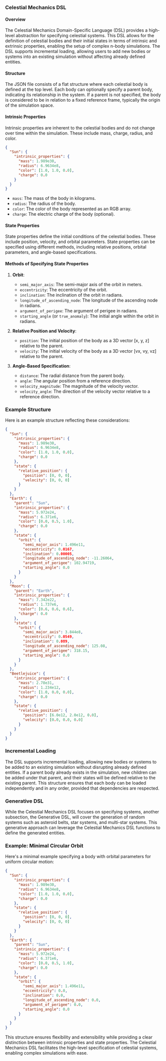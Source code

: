 ### Celestial Mechanics DSL

#### Overview

The Celestial Mechanics Domain-Specific Language (DSL) provides a high-level abstraction for specifying celestial systems. This DSL allows for the definition of celestial bodies and their initial states in terms of intrinsic and extrinsic properties, enabling the setup of complex n-body simulations. The DSL supports incremental loading, allowing users to add new bodies or systems into an existing simulation without affecting already defined entities.

#### Structure

The JSON file consists of a flat structure where each celestial body is defined at the top level. Each body can optionally specify a parent body, indicating its relationship in the system. If a parent is not specified, the body is considered to be in relation to a fixed reference frame, typically the origin of the simulation space.

#### Intrinsic Properties

Intrinsic properties are inherent to the celestial bodies and do not change over time within the simulation. These include mass, charge, radius, and color.

```json
{
  "Sun": {
    "intrinsic_properties": {
      "mass": 1.989e30,
      "radius": 6.9634e8,
      "color": [1.0, 1.0, 0.0],
      "charge": 0.0
    }
  }
}
```

- `mass`: The mass of the body in kilograms.
- `radius`: The radius of the body.
- `color`: The color of the body represented as an RGB array.
- `charge`: The electric charge of the body (optional).

#### State Properties

State properties define the initial conditions of the celestial bodies. These include position, velocity, and orbital parameters. State properties can be specified using different methods, including relative positions, orbital parameters, and angle-based specifications.

#### Methods of Specifying State Properties

1. **Orbit**:
   - `semi_major_axis`: The semi-major axis of the orbit in meters.
   - `eccentricity`: The eccentricity of the orbit.
   - `inclination`: The inclination of the orbit in radians.
   - `longitude_of_ascending_node`: The longitude of the ascending node in radians.
   - `argument_of_perigee`: The argument of perigee in radians.
   - `starting_angle` (or `true_anomaly`): The initial angle within the orbit in radians.

2. **Relative Position and Velocity**:
   - `position`: The initial position of the body as a 3D vector [x, y, z] relative to the parent.
   - `velocity`: The initial velocity of the body as a 3D vector [vx, vy, vz] relative to the parent.

3. **Angle-Based Specification**:
   - `distance`: The radial distance from the parent body.
   - `angle`: The angular position from a reference direction.
   - `velocity_magnitude`: The magnitude of the velocity vector.
   - `velocity_angle`: The direction of the velocity vector relative to a reference direction.

### Example Structure

Here is an example structure reflecting these considerations:

```json
{
  "Sun": {
    "intrinsic_properties": {
      "mass": 1.989e30,
      "radius": 6.9634e8,
      "color": [1.0, 1.0, 0.0],
      "charge": 0.0
    },
    "state": {
      "relative_position": {
        "position": [0, 0, 0],
        "velocity": [0, 0, 0]
      }
    }
  },
  "Earth": {
    "parent": "Sun",
    "intrinsic_properties": {
      "mass": 5.972e24,
      "radius": 6.371e6,
      "color": [0.0, 0.5, 1.0],
      "charge": 0.0
    },
    "state": {
      "orbit": {
        "semi_major_axis": 1.496e11,
        "eccentricity": 0.0167,
        "inclination": 0.00005,
        "longitude_of_ascending_node": -11.26064,
        "argument_of_perigee": 102.94719,
        "starting_angle": 0.0
      }
    }
  },
  "Moon": {
    "parent": "Earth",
    "intrinsic_properties": {
      "mass": 7.342e22,
      "radius": 1.737e6,
      "color": [0.6, 0.6, 0.6],
      "charge": 0.0
    },
    "state": {
      "orbit": {
        "semi_major_axis": 3.844e8,
        "eccentricity": 0.0549,
        "inclination": 0.089,
        "longitude_of_ascending_node": 125.08,
        "argument_of_perigee": 318.15,
        "starting_angle": 0.0
      }
    }
  },
  "Beetlejuice": {
    "intrinsic_properties": {
      "mass": 2.78e31,
      "radius": 1.234e12,
      "color": [1.0, 0.0, 0.0],
      "charge": 0.0
    },
    "state": {
      "relative_position": {
        "position": [6.0e12, 2.0e12, 0.0],
        "velocity": [0.0, 0.0, 0.0]
      }
    }
  }
}
```

### Incremental Loading

The DSL supports incremental loading, allowing new bodies or systems to be added to an existing simulation without disrupting already defined entities. If a parent body already exists in the simulation, new children can be added under that parent, and their states will be defined relative to the existing parent. This structure ensures that each body can be loaded independently and in any order, provided that dependencies are respected.

### Generative DSL

While the Celestial Mechanics DSL focuses on specifying systems, another subsection, the Generative DSL, will cover the generation of random systems such as asteroid belts, star systems, and multi-star systems. This generative approach can leverage the Celestial Mechanics DSL functions to define the generated entities.

### Example: Minimal Circular Orbit

Here's a minimal example specifying a body with orbital parameters for uniform circular motion:

```json
{
  "Sun": {
    "intrinsic_properties": {
      "mass": 1.989e30,
      "radius": 6.9634e8,
      "color": [1.0, 1.0, 0.0],
      "charge": 0.0
    },
    "state": {
      "relative_position": {
        "position": [0, 0, 0],
        "velocity": [0, 0, 0]
      }
    }
  },
  "Earth": {
    "parent": "Sun",
    "intrinsic_properties": {
      "mass": 5.972e24,
      "radius": 6.371e6,
      "color": [0.0, 0.5, 1.0],
      "charge": 0.0
    },
    "state": {
      "orbit": {
        "semi_major_axis": 1.496e11,
        "eccentricity": 0.0,
        "inclination": 0.0,
        "longitude_of_ascending_node": 0.0,
        "argument_of_perigee": 0.0,
        "starting_angle": 0.0
      }
    }
  }
}
```

This structure ensures flexibility and extensibility while providing a clear distinction between intrinsic properties and state properties. The Celestial Mechanics DSL facilitates the high-level specification of celestial systems, enabling complex simulations with ease.
